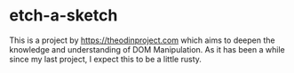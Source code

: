 # etch-a-sketch
This is a project by https://theodinproject.com which aims to deepen the knowledge and understanding of DOM Manipulation.
As it has been a while since my last project, I expect this to be a little rusty.
